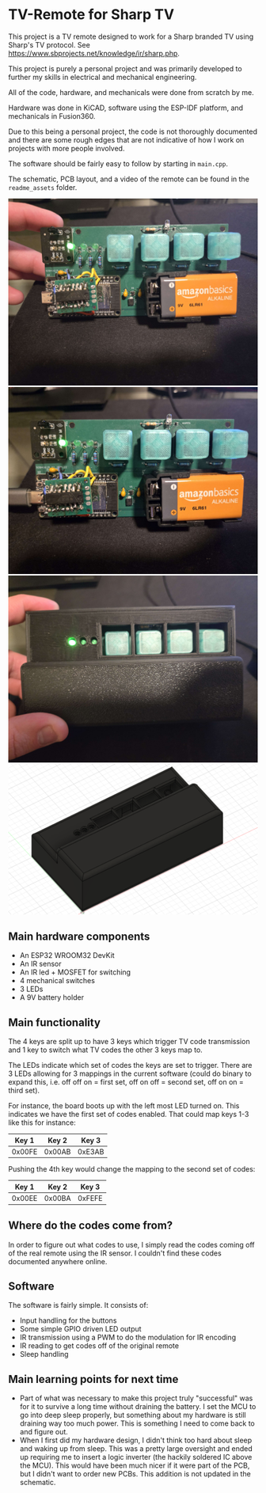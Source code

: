 # TV-Remote for Sharp TV

This project is a TV remote designed to work for a Sharp branded TV using Sharp's TV protocol. See https://www.sbprojects.net/knowledge/ir/sharp.php.

This project is purely a personal project and was primarily developed to further my skills in electrical and mechanical engineering. 

All of the code, hardware, and mechanicals were done from scratch by me.

Hardware was done in KiCAD, software using the ESP-IDF platform, and mechanicals in Fusion360.

Due to this being a personal project, the code is not thoroughly documented and there are some rough edges that are not indicative of how I work on projects with more people involved.

The software should be fairly easy to follow by starting in `main.cpp`.

The schematic, PCB layout, and a video of the remote can be found in the `readme_assets` folder.

![Remote unplugged](./readme_assets/remote_unplugged.jpg)
![Remote dual power](./readme_assets/remote_dual_power.jpg)
![Remote and enclosure](./readme_assets/remote_and_enclosure.jpg)
![Remote fusion 360](./readme_assets/remote_fusion.png)

## Main hardware components
- An ESP32 WROOM32 DevKit
- An IR sensor
- An IR led + MOSFET for switching
- 4 mechanical switches
- 3 LEDs
- A 9V battery holder

## Main functionality
The 4 keys are split up to have 3 keys which trigger TV code transmission and 1 key to switch what TV codes the other 3 keys map to.

The LEDs indicate which set of codes the keys are set to trigger. There are 3 LEDs allowing for 3 mappings in the current software (could do binary to expand this, i.e. off off on = first set, off on off = second set, off on on = third set).

For instance, the board boots up with the left most LED turned on. This indicates we have the first set of codes enabled. That could map keys 1-3 like this for instance:

| Key 1  | Key 2  | Key 3  |
|--------|--------|--------|
| 0x00FE | 0x00AB | 0xE3AB |

Pushing the 4th key would change the mapping to the second set of codes:

| Key 1  | Key 2  | Key 3  |
|--------|--------|--------|
| 0x00EE | 0x00BA | 0xFEFE |

## Where do the codes come from?
In order to figure out what codes to use, I simply read the codes coming off of the real remote using the IR sensor. I couldn't find these codes documented anywhere online.

## Software
The software is fairly simple. It consists of:
- Input handling for the buttons
- Some simple GPIO driven LED output 
- IR transmission using a PWM to do the modulation for IR encoding 
- IR reading to get codes off of the original remote
- Sleep handling

## Main learning points for next time
- Part of what was necessary to make this project truly "successful" was for it to survive a long time without draining the battery. I set the MCU to go into deep sleep properly, but something about my hardware is still draining way too much power. This is something I need to come back to and figure out.
- When I first did my hardware design, I didn't think too hard about sleep and waking up from sleep. This was a pretty large oversight and ended up requiring me to insert a logic inverter (the hackily soldered IC above the MCU). This would have been much nicer if it were part of the PCB, but I didn't want to order new PCBs. This addition is not updated in the schematic.